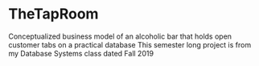 # TheTapRoom
Conceptualized business model of an alcoholic bar that holds open customer tabs on a practical database
This semester long project is from my Database Systems class dated Fall 2019
